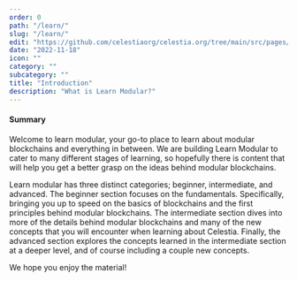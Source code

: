 ```yaml
---
order: 0
path: "/learn/"
slug: "/learn/"
edit: "https://github.com/celestiaorg/celestia.org/tree/main/src/pages/markdown-pages/learn/introduction.md"
date: "2022-11-18"
icon: ""
category: ""
subcategory: ""
title: "Introduction"
description: "What is Learn Modular?"
---
```


<head>
  <meta name="twitter:card" content="summary_large_image">
  <meta name="twitter:site" content="@CelestiaOrg">
  <meta name="twitter:creator" content="@likebeckett">
  <meta name="twitter:title" content="Learn Modular">
  <meta name="twitter:description" content="Welcome to learn modular, your go-to place to learn about modular blockchains and everything in between.">
  <meta name="twitter:image" content="https://raw.githubusercontent.com/celestiaorg/celestia.org/main/src/pages/markdown-pages/learn/images/learn-modular-twitter-card.png">
<head/>

#### Summary
Welcome to learn modular, your go-to place to learn about modular blockchains and everything in between. We are building Learn Modular to cater to many different stages of learning, so hopefully there is content that will help you get a better grasp on the ideas behind modular blockchains.

Learn modular has three distinct categories; beginner, intermediate, and advanced. The beginner section focuses on the fundamentals. Specifically, bringing you up to speed on the basics of blockchains and the first principles behind modular blockchains. The intermediate section dives into more of the details behind modular blockchains and many of the new concepts that you will encounter when learning about Celestia. Finally, the advanced section explores the concepts learned in the intermediate section at a deeper level, and of course including a couple new concepts.

We hope you enjoy the material!
